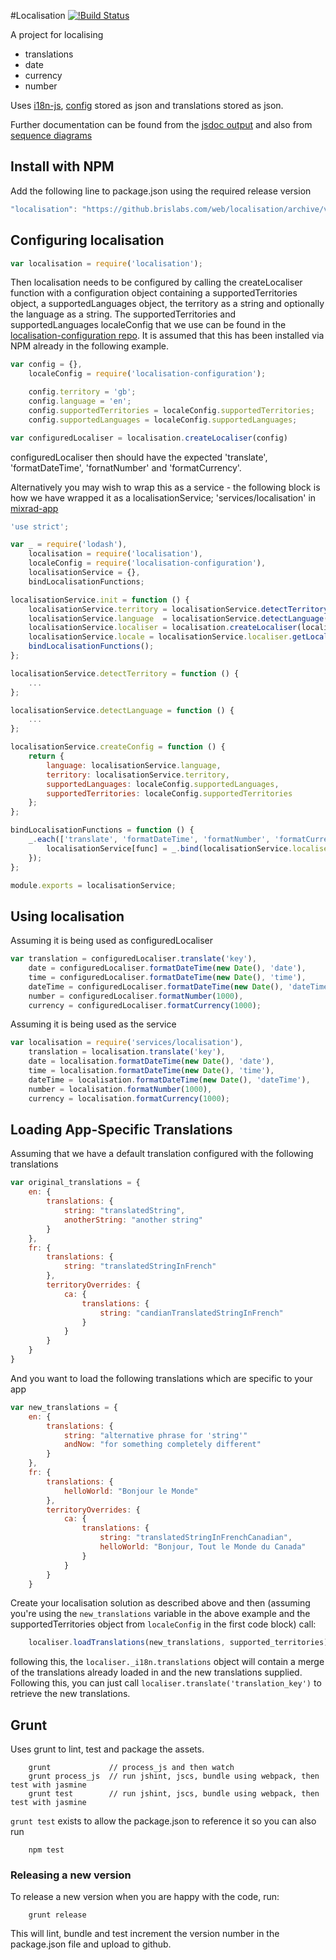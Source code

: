 #Localisation [![!Build Status](http://btdevapsrvjenkins05.brislabs.com:8080/job/localisation-CI/badge/icon)](http://btdevapsrvjenkins05.brislabs.com:8080/job/localisation-CI/)


A project for localising 
 - translations
 - date
 - currency
 - number

Uses <a href="https://github.com/fnando/i18n-js/">i18n-js</a>, <a href="https://github.brislabs.com/web/localisation-configuration">config<a/> stored as json and translations stored as json.

Further documentation can be found from the <a href="https://github.brislabs.com/pages/web/localisation">jsdoc output</a> and also from <a href="https://github.brislabs.com/pages/web/localisation/diagrams.html">sequence diagrams</a>


## Install with NPM

Add the following line to package.json using the required release version

```js
"localisation": "https://github.brislabs.com/web/localisation/archive/v1.0.4.tar.gz"
```

## Configuring localisation

```js
var localisation = require('localisation');
```

Then localisation needs to be configured by calling the createLocaliser function with a configuration object containing a supportedTerritories object, a supportedLanguages object, the territory as a string and optionally the language as a string. The supportedTerritories and supportedLanguages localeConfig that we use can be found in the <a href="https://github.brislabs.com/web/localisation-configuration">localisation-configuration repo<a/>. It is assumed that this has been installed via NPM already in the following example.

```js
var config = {},
	localeConfig = require('localisation-configuration');

	config.territory = 'gb';
	config.language = 'en';
	config.supportedTerritories = localeConfig.supportedTerritories;
	config.supportedLanguages = localeConfig.supportedLanguages;

var configuredLocaliser = localisation.createLocaliser(config)
```

configuredLocaliser then should have the expected 'translate', 'formatDateTime', 'fornatNumber' and 'formatCurrency'.

Alternatively you may wish to wrap this as a service - the following block is how we have wrapped it as a localisationService; 'services/localisation' in <a href="https://github.brislabs.com/web/mixrad-app/blob/master/src/services/localisation.js">mixrad-app</a>

```js
'use strict';

var _ = require('lodash'),
    localisation = require('localisation'),
    localeConfig = require('localisation-configuration'),
    localisationService = {},
    bindLocalisationFunctions;

localisationService.init = function () {
    localisationService.territory = localisationService.detectTerritory();
    localisationService.language  = localisationService.detectLanguage();
    localisationService.localiser = localisation.createLocaliser(localisationService.createConfig());
    localisationService.locale = localisationService.localiser.getLocale();
    bindLocalisationFunctions();
};

localisationService.detectTerritory = function () {
    ...
};

localisationService.detectLanguage = function () {
    ...
};

localisationService.createConfig = function () {
    return {
        language: localisationService.language,
        territory: localisationService.territory,
        supportedLanguages: localeConfig.supportedLanguages,
        supportedTerritories: localeConfig.supportedTerritories
    };
};

bindLocalisationFunctions = function () {
    _.each(['translate', 'formatDateTime', 'formatNumber', 'formatCurrency'], function (func) {
        localisationService[func] = _.bind(localisationService.localiser[func], localisationService.localiser);
    });
};

module.exports = localisationService;
```

## Using localisation

Assuming it is being used as configuredLocaliser

```js
var translation = configuredLocaliser.translate('key'),
	date = configuredLocaliser.formatDateTime(new Date(), 'date'),
	time = configuredLocaliser.formatDateTime(new Date(), 'time'),
	dateTime = configuredLocaliser.formatDateTime(new Date(), 'dateTime'),
	number = configuredLocaliser.formatNumber(1000),
	currency = configuredLocaliser.formatCurrency(1000);
```

Assuming it is being used as the service

```js
var localisation = require('services/localisation'),
	translation = localisation.translate('key'),
	date = localisation.formatDateTime(new Date(), 'date'),
	time = localisation.formatDateTime(new Date(), 'time'),
	dateTime = localisation.formatDateTime(new Date(), 'dateTime'),
	number = localisation.formatNumber(1000),
	currency = localisation.formatCurrency(1000);
```

## Loading App-Specific Translations

Assuming that we have a default translation configured with the
following translations

```js
var original_translations = {
    en: {
        translations: {
            string: "translatedString",
            anotherString: "another string"
        }
    },
    fr: {
        translations: {
            string: "translatedStringInFrench"
        },
        territoryOverrides: {
            ca: {
                translations: {
                    string: "candianTranslatedStringInFrench"
                }
            }
        }
    }
}
```

And you want to load the following translations which are specific to your app

```js
var new_translations = {
    en: {
        translations: {
            string: "alternative phrase for 'string'"
            andNow: "for something completely different"
        }
    },
    fr: {
        translations: {
            helloWorld: "Bonjour le Monde"
        },
        territoryOverrides: {
            ca: {
                translations: {
                    string: "translatedStringInFrenchCanadian",
                    helloWorld: "Bonjour, Tout le Monde du Canada"
                }
            }
        }
    }
```

Create your localisation solution as described above and then (assuming you're
using the `new_translations` variable in the above example and the supportedTerritories
object from `localeConfig` in the first code block) call:

```js
    localiser.loadTranslations(new_translations, supported_territories);
```

following this, the `localiser._i18n.translations` object will contain a merge of
the translations already loaded in and the new translations supplied. Following this,
you can just call `localiser.translate('translation_key')` to retrieve the new
translations.

## Grunt

Uses grunt to lint, test and package the assets.

```command
    grunt             // process_js and then watch
    grunt process_js  // run jshint, jscs, bundle using webpack, then test with jasmine
    grunt test        // run jshint, jscs, bundle using webpack, then test with jasmine
```
`grunt test` exists to allow the package.json to reference it so you can also run

```command
    npm test
```

### Releasing a new version

To release a new version when you are happy with the code, run:

```command
    grunt release
```
This will lint, bundle and test increment the version number in the package.json file and upload to github.
